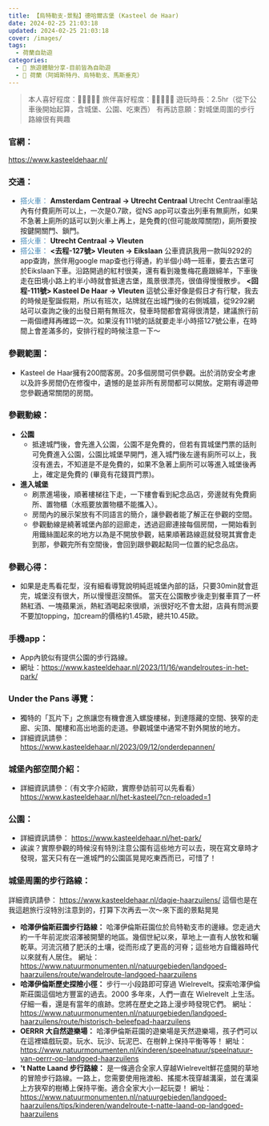 ```yaml
---
title: 【烏特勒支-景點】德哈爾古堡 (Kasteel de Haar)
date: 2024-02-25 21:03:18
updated: 2024-02-25 21:03:18
cover: /images/
tags:
  - 荷蘭自助遊
categories: 
  - 🌴 旅遊體驗分享-目前皆為自助遊
  - 🥥 荷蘭（阿姆斯特丹、烏特勒支、馬斯垂克） 
---
```

>本人喜好程度：🌝🌝🌝🌝🌝 旅伴喜好程度：🌝🌝🌝🌝🌝
遊玩時長：2.5hr（從下公車後開始起算，含城堡、公園、吃東西）
有再訪意願：對城堡周圍的步行路線很有興趣

<!-- more -->
### 官網：
https://www.kasteeldehaar.nl/
### 交通：
+ <font color=#4287B5>搭火車：</font> 
**Amsterdam Centraal -> Utrecht Centraal**
Utrecht Centraal車站內有付費廁所可以上，一次是0.7歐，從NS app可以查出列車有無廁所，如果不急著上廁所的話可以到火車上再上，是免費的(但可能故障關閉)，廁所要按按鍵開關門、鎖門。
+ <font color=#4287B5>搭火車：</font> 
**Utrecht Centraal -> Vleuten**
+ <font color=#4287B5>搭公車：</font> 
**<去程-127號>  Vleuten -> Eikslaan**
公車資訊我用一款叫9292的app查詢，旅伴用google map查也行得通，約半個小時一班車，要去古堡可於Eikslaan下車。沿路開過的紅村很美，還有看到幾隻梅花鹿跟綿羊，下車後走在田境小路上約半小時就會抵達古堡，風景很漂亮，很值得慢慢散步。
**<回程-111號>  Kasteel De Haar -> Vleuten**
這號公車好像是假日才有行駛，我去的時候是聖誕假期，所以有班次，站牌就在出城門後的右側城牆，從9292網站可以查詢之後的出發日期有無班次，發車時間都會寫得很清楚，建議旅行前一兩個禮拜再確認一次。如果沒有111號的話就要走半小時搭127號公車，在時間上會差滿多的，安排行程的時候注意一下～
### 參觀範圍：
+ Kasteel de Haar擁有200間客房。20多個房間可供參觀。出於消防安全考慮以及許多房間仍在修復中，遺憾的是並非所有房間都可以開放。定期有導遊帶您參觀通常關閉的房間。
### 參觀動線：
+ **公園**
   + 抵達城門後，會先進入公園，公園不是免費的，但若有買城堡門票的話則可免費進入公園，公園比城堡早開門，進入城門後左邊有廁所可以上，我沒有進去，不知道是不是免費的，如果不急著上廁所可以等進入城堡後再上，確定是免費的 (畢竟有花錢買門票)。
+ **進入城堡**
   + 刷票進場後，順著樓梯往下走，一下樓會看到紀念品店，旁邊就有免費廁所、置物櫃（水瓶要放置物櫃不能攜入）。
   + 房間內的展示架放有不同語言的簡介，讓參觀者能了解正在參觀的空間。
   + 參觀動線是繞著城堡內部的迴廊走，透過迴廊連接每個房間，一開始看到用鐵絲圍起來的地方以為是不開放參觀，結果順著路線逛就發現其實會走到那，參觀完所有空間後，會回到跟參觀起點同一位置的紀念品店。

### 參觀心得：
+ 如果是走馬看花型，沒有細看導覽說明純逛城堡內部的話，只要30min就會逛完，城堡沒有很大，所以慢慢逛沒關係。
當天在公園散步後走到餐車買了一杯熱紅酒、一塊蘋果派，熱紅酒喝起來很順，派很好吃不會太甜，店員有問派要不要加topping，加cream的價格約1.45歐，總共10.45歐。

### 手機app： 
+ App內貌似有提供公園的步行路線。
+ 網址：https://www.kasteeldehaar.nl/2023/11/16/wandelroutes-in-het-park/

### Under the Pans 導覽：
+ 獨特的「瓦片下」之旅讓您有機會進入螺旋樓梯，到達隱藏的空間、狹窄的走廊、尖頂、閣樓和高出地面的走道。參觀城堡中通常不對外開放的地方。
+ 詳細資訊請參：
https://www.kasteeldehaar.nl/2023/09/12/onderdepannen/

### 城堡內部空間介紹：
+ 詳細資訊請參：（有文字介紹歐，實際參訪前可以先看看）
https://www.kasteeldehaar.nl/het-kasteel/?cn-reloaded=1
 
### 公園：
+ 詳細資訊請參：
https://www.kasteeldehaar.nl/het-park/
+ 誒誒？實際參觀的時候沒有特別注意公園有這些地方可以去，現在寫文章時才發現，當天只有在一進城門的公園區晃晃吃東西而已，可惜了！

### 城堡周圍的步行路線：
詳細資訊請參：
https://www.kasteeldehaar.nl/dagje-haarzuilens/
這個也是在我這趟旅行沒特別注意到的，打算下次再去一次～來下面的景點晃晃
+ **哈澤伊倫斯莊園步行路線：**
哈澤伊倫斯莊園位於烏特勒支市的邊緣。您走過大約一千年前泥炭沼澤被開墾的地區。幾個世紀以來，草地上一直有人放牧和曬乾草。河流沉積了肥沃的土壤，從而形成了更高的河脊；這些地方自鐵器時代以來就有人居住。
網址：
https://www.natuurmonumenten.nl/natuurgebieden/landgoed-haarzuilens/route/wandelroute-landgoed-haarzuilens
+ **哈澤伊倫斯歷史探險小徑：**
步行一小段路即可穿過 Wielrevelt。探索哈澤伊倫斯莊園這個地方豐富的過去。2000 多年來，人們一直在 Wielrevelt 上生活。仔細一看，還是有當年的痕跡。您將在歷史之路上漫步時發現它們。
網址：
https://www.natuurmonumenten.nl/natuurgebieden/landgoed-haarzuilens/route/historisch-beleefpad-haarzuilens
+ **OERRR 大自然遊樂場：**
哈澤伊倫斯莊園的遊樂場是天然遊樂場，孩子們可以在這裡嬉戲玩耍。玩水、玩沙、玩泥巴、在樹幹上保持平衡等等！
網址：
https://www.natuurmonumenten.nl/kinderen/speelnatuur/speelnatuur-van-oerrr-op-landgoed-haarzuilens
+ **'t Natte Laand 步行路線：**
是一條適合全家人穿越Wielrevelt鮮花盛開的草地的冒險步行路線。一路上，您需要使用拖渡船、搖擺木筏穿越溝渠，並在溝渠上方狹窄的樹樁上保持平衡。適合全家大小一起玩耍！
網址：
https://www.natuurmonumenten.nl/natuurgebieden/landgoed-haarzuilens/tips/kinderen/wandelroute-t-natte-laand-op-landgoed-haarzuilens
